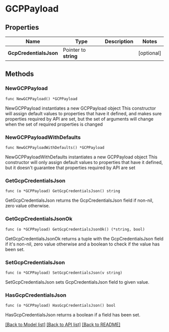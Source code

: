 # GCPPayload

## Properties

Name | Type | Description | Notes
------------ | ------------- | ------------- | -------------
**GcpCredentialsJson** | Pointer to **string** |  | [optional] 

## Methods

### NewGCPPayload

`func NewGCPPayload() *GCPPayload`

NewGCPPayload instantiates a new GCPPayload object
This constructor will assign default values to properties that have it defined,
and makes sure properties required by API are set, but the set of arguments
will change when the set of required properties is changed

### NewGCPPayloadWithDefaults

`func NewGCPPayloadWithDefaults() *GCPPayload`

NewGCPPayloadWithDefaults instantiates a new GCPPayload object
This constructor will only assign default values to properties that have it defined,
but it doesn't guarantee that properties required by API are set

### GetGcpCredentialsJson

`func (o *GCPPayload) GetGcpCredentialsJson() string`

GetGcpCredentialsJson returns the GcpCredentialsJson field if non-nil, zero value otherwise.

### GetGcpCredentialsJsonOk

`func (o *GCPPayload) GetGcpCredentialsJsonOk() (*string, bool)`

GetGcpCredentialsJsonOk returns a tuple with the GcpCredentialsJson field if it's non-nil, zero value otherwise
and a boolean to check if the value has been set.

### SetGcpCredentialsJson

`func (o *GCPPayload) SetGcpCredentialsJson(v string)`

SetGcpCredentialsJson sets GcpCredentialsJson field to given value.

### HasGcpCredentialsJson

`func (o *GCPPayload) HasGcpCredentialsJson() bool`

HasGcpCredentialsJson returns a boolean if a field has been set.


[[Back to Model list]](../README.md#documentation-for-models) [[Back to API list]](../README.md#documentation-for-api-endpoints) [[Back to README]](../README.md)



